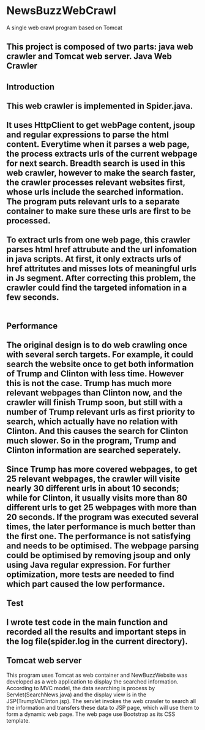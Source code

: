 # NewsBuzzWebCrawl
A single web crawl program based on Tomcat

This project is composed of two parts: java web crawler and Tomcat web server. 
Java Web Crawler
--------
Introduction
<br/><br/>
This web crawler is implemented in Spider.java.
<br/><br/>
It uses HttpClient to get webPage content, jsoup and regular expressions to parse the html content. Everytime when it parses a web page, the process extracts urls of the current webpage for next search. Breadth search is used in this web crawler, however to make the search faster, the crawler processes relevant websites first, whose urls include the searched information. The program puts relevant urls to a separate container to make sure these urls are first to be processed.
<br/><br/>
To extract urls from one web page, this crawler parses html href attrubute and the url infomation in java scripts. At first, it only extracts urls of href attritutes and misses lots of meaningful urls in Js segment. After correcting this problem, the crawler could find the targeted infomation in a few seconds.  
<br/><br/>
Performance
<br/><br/>
The original design is to do web crawling once with several serch targets. For example, it could search the website once to get both information of Trump and Clinton with less time. However this is not the case. Trump has much more relevant webpages than Clinton now, and the crawler will finish Trump soon, but still with a number of Trump relevant urls as first priority to search, which actually have no relation with Clinton. And this causes the search for Clinton much slower. So in the program, Trump and Clinton information are searched seperately.
<br/><br/>
Since Trump has more covered webpages, to get 25 relevant webpages, the crawler will visite nearly 30 different urls in about 10 seconds; while for Clinton, it usually visits more than 80 different urls to get 25 webpages with more than 20 seconds. If the program was executed several times, the later performance is much better than the first one. The performance is not satisfying and needs to be optimised. The webpage parsing could be optimised by removing jsoup and only using Java regular expression. For further optimization, more tests are needed to find which part caused the low performance.
<br/><br/>
Test
<br/><br/>
I wrote test code in the main function and recorded all the results and important steps in the log file(spider.log in the current directory). 
<br/><br/>
Tomcat web server
--------
This program uses Tomcat as web container and NewBuzzWebsite was developed as a web application to display the searched information. According to MVC model, the data searching is process by Servlet(SearchNews.java) and the display view is in the JSP(TrumpVsClinton.jsp). The servlet invokes the web crawler to search all the information and transfers these data to JSP page, which will use them to form a dynamic web page. The web page use Bootstrap as its CSS template.







